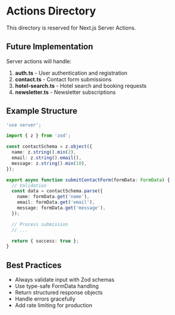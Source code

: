 # Actions Directory

This directory is reserved for Next.js Server Actions.

## Future Implementation

Server actions will handle:

1. **auth.ts** - User authentication and registration
2. **contact.ts** - Contact form submissions
3. **hotel-search.ts** - Hotel search and booking requests
4. **newsletter.ts** - Newsletter subscriptions

## Example Structure

```typescript
'use server';

import { z } from 'zod';

const contactSchema = z.object({
  name: z.string().min(2),
  email: z.string().email(),
  message: z.string().min(10),
});

export async function submitContactForm(formData: FormData) {
  // Validation
  const data = contactSchema.parse({
    name: formData.get('name'),
    email: formData.get('email'),
    message: formData.get('message'),
  });

  // Process submission
  // ...

  return { success: true };
}
```

## Best Practices

- Always validate input with Zod schemas
- Use type-safe FormData handling
- Return structured response objects
- Handle errors gracefully
- Add rate limiting for production






